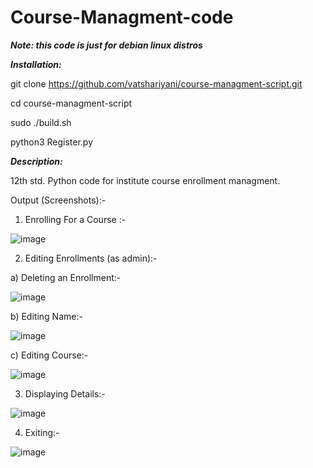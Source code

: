# Course-Managment-code

***Note: this code is just for debian linux distros***

***Installation:***

git clone https://github.com/vatshariyani/course-managment-script.git

cd course-managment-script

sudo ./build.sh

python3 Register.py

***Description:***

12th std. Python code for institute course enrollment managment.

Output (Screenshots):-
1.	Enrolling For a Course :-

![image](https://user-images.githubusercontent.com/62383230/159185749-ec8de85b-a93b-4eba-a48f-39e387796ded.png)

 
2.	 Editing Enrollments (as admin):-

a)	Deleting an Enrollment:-

![image](https://user-images.githubusercontent.com/62383230/159185795-8dcf0e59-e793-41e6-9d58-32f8724d6490.png)

 b)	Editing Name:-

![image](https://user-images.githubusercontent.com/62383230/159185798-dafd7653-ecd1-4dd3-9d0d-be9cacfa0969.png)

c)	Editing Course:-

![image](https://user-images.githubusercontent.com/62383230/159185967-156049b9-85a8-4778-b9f1-b69f3a375f20.png)
 

3.	Displaying Details:-

![image](https://user-images.githubusercontent.com/62383230/159185814-665c3697-15d4-4f77-8dc8-fcd77df6b733.png)

 

4.	Exiting:-

![image](https://user-images.githubusercontent.com/62383230/159185818-7aa2eab8-a47c-4d03-a329-d0a7d0bfa860.png)
